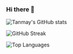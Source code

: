 ### Hi there 👋

<!--
**Tanmay06/Tanmay06** is a ✨ _special_ ✨ repository because its `README.md` (this file) appears on your GitHub profile.

Here are some ideas to get you started:

- 🔭 I’m currently working on ...
- 🌱 I’m currently learning ...
- 👯 I’m looking to collaborate on ...
- 🤔 I’m looking for help with ...
- 💬 Ask me about ...
- 📫 How to reach me: ...
- 😄 Pronouns: ...
- ⚡ Fun fact: ...
-->
![Tanmay's GitHub stats](https://github-readme-stats.vercel.app/api?username=Tanmay06&show_icons=true&theme=great-gatsby)

![GitHub Streak](https://github-readme-streak-stats.herokuapp.com/?user=Tanmay06&theme=great-gatsby)

![Top Languages](https://github-readme-stats.vercel.app/api/top-langs/?username=Tanmay06&theme=great-gatsby&layout=compact)

<!-- <a href="https://github.com/anuraghazra/github-readme-stats"><img align="center" src="https://github-readme-stats.vercel.app/api/top-langs/?username=anuraghazra&layout=compact&theme=buefy&hide_border=true" /></a> -->
